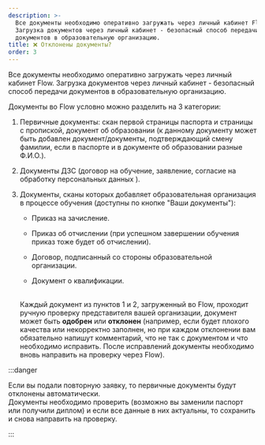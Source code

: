 ```yaml
---
description: >-
  Все документы необходимо оперативно загружать через личный кабинет Flow.
  Загрузка документов через личный кабинет - безопасный способ передачи
  документов в образовательную организацию.
title: ❌ Отклонены документы?
order: 3
---
```


Все документы необходимо оперативно загружать через личный кабинет Flow. Загрузка документов через личный кабинет - безопасный способ передачи документов в образовательную организацию.

Документы во Flow условно можно разделить на 3 категории:

1. Первичные документы: скан первой страницы паспорта и страницы с пропиской,  документ об образовании (к данному документу может быть добавлен документ/документы, подтверждающий смену фамилии, если в паспорте и в документе об образовании разные Ф.И.О.).

2. Документы ДЗС (договор на обучение, заявление, согласие на обработку персональных данных ).

3. Документы, сканы которых добавляет образовательная организация в процессе обучения (доступны по кнопке "Ваши документы"):

   -  Приказ на зачисление.

   -  Приказ об отчислении (при успешном завершении обучения приказ тоже будет об отчислении).

   -  Договор, подписанный со стороны образовательной организации.

   -  Документ о квалификации.

   \
   Каждый документ из пунктов 1 и 2, загруженный во Flow, проходит ручную проверку представителя вашей  организации, документ может быть **одобрен** или **отклонен** (например, если будет плохого качества или некорректно заполнен, но при каждом отклонении вам обязательно напишут комментарий, что не так с документом и что необходимо исправить. После исправлений документы необходимо вновь направить на проверку через Flow).

:::danger 

Если вы подали повторную заявку, то первичные документы будут отклонены автоматически.\
Документы необходимо проверить (возможно вы заменили паспорт или получили диплом) и если все данные в них актуальны, то сохранить и снова направить на проверку.

:::